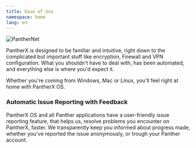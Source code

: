 ```yaml
---
title: Ease of Use
namespace: home
lang: en
---
```


![PantherNet](/assets/images/px-desktop-alt@0.5x.jpg)

PantherX is designed to be familiar and intuitive, right down to the complicated but important stuff like encryption, Firewall and VPN configuration. What you shouldn't have to deal with, has been automated, and everything else is where you'd expect it.

Whether you're coming from Windows, Mac or Linux, you'll feel right at home with PantherX OS.

### Automatic Issue Reporting with Feedback

PantherX OS and all Panther applications have a user-friendly issue reporting feature, that helps us, resolve problems you encounter on PantherX, faster. We transparently keep you informed about progress made, whether you've reported the issue anonymously, or trough your Panther account.
